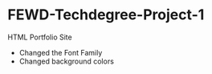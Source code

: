 # FEWD-Techdegree-Project-1
HTML Portfolio Site

- Changed the Font Family
- Changed background colors
